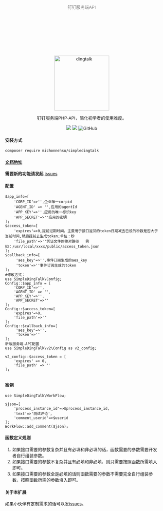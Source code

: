 <p align="center" style="color:gray;font-family: Arial, Helvetica, sans-serif; margin:150px 0;">钉钉服务端API</p>
<p align="center">
<a href="https://developers.dingtalk.com/?spm=ding_open_doc.document.0.0.3a2565733BtFVA">
<img src="https://images.gitee.com/uploads/images/2021/1006/105453_40454723_8010855.png" alt="dingtalk" width="180"/>
</a>
</p>
<p align="center" style="font-family: Arial, Helvetica, sans-serif;">钉钉服务端PHP-API，简化初学者的使用难度。</p>
<p align="center">
<img src="https://img.shields.io/badge/PHP-7.3+-green" />
<img src="https://img.shields.io/badge/release-1.0.1-orange" />
<img alt="GitHub" src="https://img.shields.io/github/license/MichonneHsu/simple-dingtalk">
</p>

#### 安装方式
`composer require michonnehsu/simpledingtalk`
#### [文档地址](https://gitee.com/michonnehsu/simple-dingtalk/wikis/pages)
**需要新的功能请发起** [issues](https://gitee.com/michonnehsu/simple-dingtalk/issues)  
#### 配置
```
$app_info=[
    'CORP_ID'=>'',企业唯一corpid
    'AGENT_ID' => '',应用的agentId
    'APP_KEY'=>'',应用的唯一标识key
    'APP_SECRET'=>''应用的密钥
];
$access_token=[
    'expires'=>0,提前过期时间，主要用于接口返回的token日期减去已设的秒数是否大于当前时间,然后提前去生成token;单位：秒
    'file_path'=>''凭证文件的绝对路径   例如：/usr/local/xxxx/public/access_token.json
];
$callback_info=[
     'aes_key'=>'',事件订阅生成的aes_key
     'token'=>''事件订阅生成的token
];
#修改方式：
use SimpleDingTalk\Config;
Config::$app_info = [
    'CORP_ID'=>'',
    'AGENT_ID' => '',
    'APP_KEY'=>'',
    'APP_SECRET'=>''
];
Config::$access_token=[
    'expires'=>0,
    'file_path'=>''
];
Config::$callback_info=[
     'aes_key'=>'',
     'token'=>''
];
新版服务端-API配置
use SimpleDingTalk\v2\Config as v2_config;

v2_config::$access_token = [
    'expires' => 0,
    'file_path' => ''
];


```
#### 案例
```
use SimpleDingTalk\WorkFlow;

$json=[
    'process_instance_id'=>$process_instance_id,
    'text'=>'测试评论',
    'comment_userid'=>$userid
];
WorkFlow::add_comment($json);
```
#### 函数定义规则
1. 如果接口需要的参数复杂并且有必填和非必填的话，函数需要的参数需要开发者自行组装参数。
2. 如果接口需要的参数不复杂并且有必填和非必填，则只需要按照函数所需填入即可。
3. 如果接口需要的参数全是必填的话则函数需要的参数不需要完全自行组装参数，按照函数所需的参数填入即可。

#### 关于本扩展
如果小伙伴有定制需求的话可以发[issues](https://gitee.com/michonnehsu/simple-dingtalk/issues)。